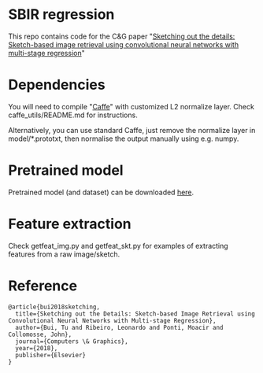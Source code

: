 # SBIR regression
This repo contains code for the C&G paper "[Sketching out the details: Sketch-based image retrieval using convolutional neural networks with multi-stage regression](https://doi.org/10.1016/j.cag.2017.12.006)" 

# Dependencies
You will need to compile "[Caffe](https://github.com/BVLC/caffe)" with customized L2 normalize layer. Check caffe_utils/README.md for instructions.

Alternatively, you can use standard Caffe, just remove the normalize layer in model/*.prototxt, then normalise the output manually using e.g. numpy.

# Pretrained model
Pretrained model (and dataset) can be downloaded [here](http://www.cvssp.org).

# Feature extraction

Check getfeat_img.py and getfeat_skt.py for examples of extracting features from a raw image/sketch.

# Reference
```
@article{bui2018sketching,
  title={Sketching out the Details: Sketch-based Image Retrieval using Convolutional Neural Networks with Multi-stage Regression},
  author={Bui, Tu and Ribeiro, Leonardo and Ponti, Moacir and Collomosse, John},
  journal={Computers \& Graphics},
  year={2018},
  publisher={Elsevier}
}
```